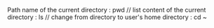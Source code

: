 Path name of the current directory : pwd //
list content of the current directory : ls //
change from directory to user's home directory : cd ~
